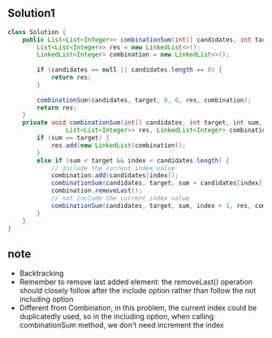 ## Solution1
``` java
class Solution {
    public List<List<Integer>> combinationSum(int[] candidates, int target) {
        List<List<Integer>> res = new LinkedList<>();
        LinkedList<Integer> combination = new LinkedList<>();
        
        if (candidates == null || candidates.length == 0) {
            return res;
        }
        
        combinationSum(candidates, target, 0, 0, res, combination);
        return res;
    }
    private void combinationSum(int[] candidates, int target, int sum, int index,
                List<List<Integer>> res, LinkedList<Integer> combination) {
        if (sum == target) {
            res.add(new LinkedList(combination));
        }
        else if (sum < target && index < candidates.length) {
            // include the current index value
            combination.add(candidates[index]);
            combinationSum(candidates, target, sum + candidates[index], index, res, combination);
            combination.removeLast();
            // not include the current index value
            combinationSum(candidates, target, sum, index + 1, res, combination); 
        }
    }
}
```

## note
* Backtracking
* Remember to remove last added element: the removeLast() operation should closely follow after the include option 
rather than follow the not including option
* Different from Combination, in this problem, the current index could be duplicatedly used, so in the including option, 
when calling combinationSum method, we don't need increment the index
